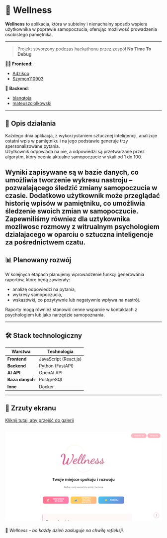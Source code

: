 # 🌿 Wellness

**Wellness** to aplikacja, która w subtelny i nienachalny sposób wspiera użytkownika w poprawie samopoczucia, oferując możliwość prowadzenia osobistego pamiętnika.

---

> Projekt stworzony podczas hackathonu przez zespół **No Time To Debug**

👨‍💻 **Frontend**:  
- [Adzikoo](https://github.com/Adzikoo)  
- [Szymon110903](https://github.com/Szymon110903)

🧠 **Backend**:  
- [blanqtoja](https://github.com/blanqtoja)  
- [mateuszciolkowski](https://github.com/mateuszciolkowski)

---

## 🧠 Opis działania

Każdego dnia aplikacja, z wykorzystaniem sztucznej inteligencji, analizuje ostatni wpis w pamiętniku i na jego podstawie generuje trzy spersonalizowane pytania.  
Użytkownik odpowiada na nie, a odpowiedzi są przetwarzane przez algorytm, który ocenia aktualne samopoczucie w skali od 1 do 100.

Wyniki zapisywane są w bazie danych, co umożliwia tworzenie wykresu nastroju – pozwalającego śledzić zmiany samopoczucia w czasie.
Dodatkowo użytkownik może przeglądać historię wpisów w pamiętniku, co umożliwia śledzenie swoich zmian w samopoczucie. Zapewniliśmy równiez dla uztykownika mozliwosc rozmowy z witrualnym psychologiem dzialajacego w oparciu o sztuczna inteligencje za pośrednictwem czatu.
---

## 📊 Planowany rozwój

W kolejnych etapach planujemy wprowadzenie funkcji generowania raportów, które będą zawierały:

- analizę odpowiedzi na pytania,
- wykresy samopoczucia,
- wskazówki, co pozytywnie lub negatywnie wpływa na nastrój.

Raporty mogą również stanowić cenne wsparcie w kontaktach z psychologiem lub jako narzędzie samopoznania.

---

## 🛠️ Stack technologiczny

| Warstwa    | Technologia        |
|------------|--------------------|
| **Frontend** | JavaScript (React.js) |
| **Backend**  | Python (FastAPI)      |
| **AI API**   | OpenAI API            |
| **Baza danych** | PostgreSQL         |
| **Inne**     | Docker                |

---


## 📸 Zrzuty ekranu


[Kliknij tutaj, aby przejść do galerii](images/gallery.md)

![Ekran powitalny](images/powitalna.png)
---

🧘 *Wellness – bo każdy dzień zasługuje na chwilę refleksji.*